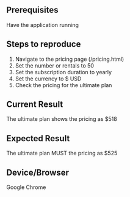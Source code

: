 ## Prerequisites 

Have the application running  

## Steps to reproduce

1. Navigate to the pricing page (/pricing.html)
2. Set the number or rentals to 50
3. Set the subscription duration to yearly
4. Set the currency to $ USD
5. Check the pricing for the ultimate plan


## Current Result

The ultimate plan shows the pricing as $518


## Expected Result

The ultimate plan MUST the pricing as $525

## Device/Browser

Google Chrome